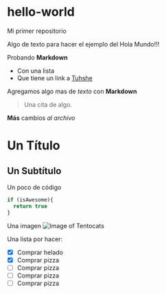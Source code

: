 # hello-world
Mi primer repositorio

Algo de texto para hacer el ejemplo del Hola Mundo!!!

Probando **Markdown**
* Con una lista
* Que tiene un link a [Tuhshe](http://tuhshe.com/)

Agregamos algo mas de _texto_ con **Markdown**

> Una cita de algo.

**Más** cambios _al archivo_

# Un Título
## Un Subtítulo

Un poco de código
```php
if (isAwesome){
  return true
}
```
Una imagen
![Image of Tentocats](https://octodex.github.com/images/tentocats.jpg)

Una lista por hacer:

- [X] Comprar helado
- [X] Comprar pizza
- [ ] Comprar pizza
- [ ] Comprar pizza
- [ ] Comprar pizza